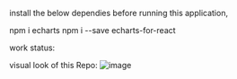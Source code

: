 install the below dependies before running this application,

npm i echarts
npm i --save echarts-for-react

<!-- Types of Line echartReactJS -->
<!-- https://echarts.apache.org/examples/en/index.html -->
<!-- https://www.chartjs.org/docs/latest/charts/line.html -->

work status:
<!-- https://codesandbox.io/s/priceless-margulis-e4zxdm?file=/src/App.js -->



visual look of this Repo:
![image](https://user-images.githubusercontent.com/71959978/207030705-4a93cfe0-797a-4ea6-9850-2f0cdcdc3383.png)
